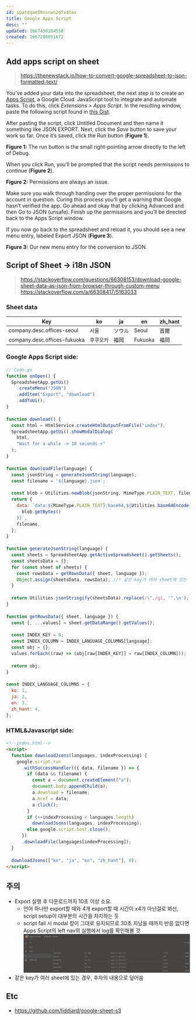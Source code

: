 ```yaml
---
id: spatdqam58ssnwn2dfx4tox
title: Google Apps Script
desc: ""
updated: 1667458104558
created: 1667286051672
---
```


## Add apps script on sheet

> https://thenewstack.io/how-to-convert-google-spreadsheet-to-json-formatted-text/

You’ve added your data into the spreadsheet, the next step is to create an [Apps Script](https://developers.google.com/apps-script), a Google Cloud  JavaScript tool to integrate and automate tasks. To do this, click _Extensions > Apps Script_. In the resulting window, paste the following script found in [this Gist](https://gist.githubusercontent.com/pamelafox/1878143/raw/6c23f71231ce1fa09be2d515f317ffe70e4b19aa/exportjson.js).

After pasting the script, click Untitled Document and then name it something like JSON EXPORT. Next, click the _Save_ button to save your work so far. Once it’s saved, click the Run button (**Figure 1**).

**Figure 1:** The run button is the small right-pointing arrow directly to the left of Debug.

When you click Run, you’ll be prompted that the script needs permissions to continue (**Figure 2**).

**Figure 2:** Permissions are always an issue.

Make sure you walk through handing over the proper permissions for the account in question. Curing this process you’ll get a warning that Google hasn’t verified the app. Go ahead and okay that by clicking Advanced and then Go to JSON (unsafe). Finish up the permissions and you’ll be directed back to the Apps Script window.

If you now go back to the spreadsheet and reload it, you should see a new menu entry, labeled Export JSON (**Figure 3**).

**Figure 3:** Our new menu entry for the conversion to JSON.

## Script of Sheet -> i18n JSON

> https://stackoverflow.com/questions/66308153/download-google-sheet-data-as-json-from-browser-through-custom-menu  
> https://stackoverflow.com/a/66308417/5163033

### Sheet data

| Key                          | ko       | ja     | en      | zh_hant |
| ---------------------------- | -------- | ------ | ------- | ------- |
| company.desc.offices-seoul   | 서울     | ソウル | Seoul   | 首爾    |
| company.desc.offices-fukuoka | 후쿠오카 | 福岡   | Fukuoka | 福岡    |

### Google Apps Script side:

```js
// Code.gs
function onOpen() {
  SpreadsheetApp.getUi()
    .createMenu("JSON")
    .addItem("Export", "download")
    .addToUi();
}

function download() {
  const html = HtmlService.createHtmlOutputFromFile("index");
  SpreadsheetApp.getUi().showModalDialog(
    html,
    "Wait for a while -> 10 seconds +"
  );
}

function downloadFile(language) {
  const jsonString = generateJsonString(language);
  const filename = `${language}.json`;

  const blob = Utilities.newBlob(jsonString, MimeType.PLAIN_TEXT, filename);
  return {
    data: `data:${MimeType.PLAIN_TEXT};base64,${Utilities.base64Encode(
      blob.getBytes()
    )}`,
    filename,
  };
}

function generateJsonString(language) {
  const sheets = SpreadsheetApp.getActiveSpreadsheet().getSheets();
  const sheetsData = {};
  for (const sheet of sheets) {
    const rowsData = getRowsData({ sheet, language });
    Object.assign(sheetsData, rowsData); //! 같은 key가 여러 sheet에 있는 경우, 후자의 내용으로 덮어씀
  }

  return Utilities.jsonStringify(sheetsData).replace(/\",/gi, '",\n'); //! git diff로 관리하기 위해 줄바꿈 추가
}

function getRowsData({ sheet, language }) {
  const [, ...values] = sheet.getDataRange().getValues();

  const INDEX_KEY = 0;
  const INDEX_COLUMN = INDEX_LANGUAGE_COLUMNS[language];
  const obj = {};
  values.forEach((raw) => (obj[raw[INDEX_KEY]] = raw[INDEX_COLUMN]));

  return obj;
}

const INDEX_LANGUAGE_COLUMNS = {
  ko: 1,
  ja: 2,
  en: 3,
  zh_hant: 4,
};
```

### HTML&Javascript side:

```html
<!--index.html-->
<script>
  function downloadJsons(languages, indexProcessing) {
    google.script.run
      .withSuccessHandler(({ data, filename }) => {
        if (data && filename) {
          const a = document.createElement("a");
          document.body.appendChild(a);
          a.download = filename;
          a.href = data;
          a.click();
        }
        if (++indexProcessing < languages.length)
          downloadJsons(languages, indexProcessing);
        else google.script.host.close();
      })
      .downloadFile(languages[indexProcessing]);
  }

  downloadJsons(["ko", "ja", "en", "zh_hant"], 0);
</script>
```

## 주의

- Export 실행 후 다운로드까지 10초 이상 소요.
  - 언어 하나만 export할 때와 4개 export할 때 시간이 x4가 아닌걸로 봐선, script setup이 대부분의 시간을 차지하는 듯
  - script fail 시 modal 창이 그대로 유지되므로 30초 지났을 때까지 반응 없다면 Apps Script의 left nav의 실행에서 log를 확인해볼 것 ![](assets/images/google__apps-script__log.webp)
- 같은 key가 여러 sheet에 있는 경우, 후자의 내용으로 덮어씀

## Etc

- https://github.com/liddiard/google-sheet-s3
